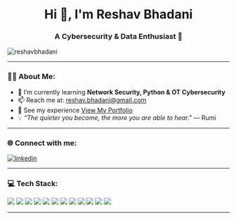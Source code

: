 <h1 align="center">Hi 👋, I'm Reshav Bhadani</h1>
<h3 align="center">A Cybersecurity & Data Enthusiast 🚀</h3>

<p align="left"> <img src="https://komarev.com/ghpvc/?username=reshavbhadani&label=Profile%20views&color=0e75b6&style=flat" alt="reshavbhadani" /> </p>

---

### 🧑‍💻 About Me:
- 🌱 I’m currently learning **Network Security, Python & OT Cybersecurity**
- 📫 Reach me at: reshav.bhadani@gmail.com
- 💼 See my experience <a href="https://bespoke-lollipop-dcff79.netlify.app/" alt="Netlify Published">View My Portfolio</a>
- 💡 *“The quieter you become, the more you are able to hear.”* — Rumi

---

### 🌐 Connect with me:
<p align="left">
<a href="https://www.linkedin.com/in/reshav-bhadani-27abb498/" target="blank"><img align="center" src="https://img.shields.io/badge/LinkedIn-blue?style=for-the-badge&logo=linkedin" alt="linkedin" /></a>
</p>

---

### 💻 Tech Stack:
<p align="left">
  <img src="https://img.shields.io/badge/Cisco-2962FF?style=for-the-badge&logo=cisco&logoColor=white"/>
  <img src="https://img.shields.io/badge/Python-3776AB?style=for-the-badge&logo=python&logoColor=white"/>
  <img src="https://img.shields.io/badge/Linux-FCC624?style=for-the-badge&logo=linux&logoColor=black"/>
  <img src="https://img.shields.io/badge/SQL-4479A1?style=for-the-badge&logo=mysql&logoColor=white"/>
  <img src="https://img.shields.io/badge/Fortinet-ED1C24?style=for-the-badge&logo=fortinet&logoColor=white"/>
  <img src="https://img.shields.io/badge/Microsoft_Azure-0078D4?style=for-the-badge&logo=microsoftazure&logoColor=white"/>
  <img src="https://img.shields.io/badge/HTML5-E34F26?style=for-the-badge&logo=html5&logoColor=white"/>
  <img src="https://img.shields.io/badge/CSS3-1572B6?style=for-the-badge&logo=css3&logoColor=white"/>
  <img src="https://img.shields.io/badge/Power%20BI-F2C811?style=for-the-badge&logo=powerbi&logoColor=black"/>
  <img src="https://img.shields.io/badge/Canva-00C4CC?style=for-the-badge&logo=canva&logoColor=white"/>
  <img src="https://img.shields.io/badge/ServiceNow-1BB91F?style=for-the-badge&logo=servicenow&logoColor=white"/>
  <img src="https://img.shields.io/badge/UI%2FUX-Design-FF4088?style=for-the-badge"/>
</p>

---

